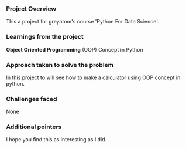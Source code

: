 ### Project Overview

 This a project for greyatom's course 'Python For Data Science'.


### Learnings from the project

 **Object Oriented Programming** (OOP) Concept in Python


### Approach taken to solve the problem

 In this project to will see how to make a calculator using OOP concept in python.


### Challenges faced

  None


### Additional pointers

 I hope you find this as interesting as I did.



